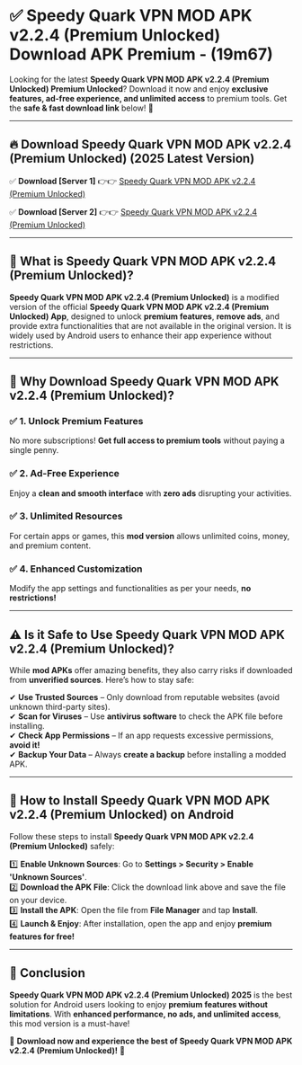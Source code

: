 
# ✅ Speedy Quark VPN MOD APK v2.2.4 (Premium Unlocked) Download APK Premium -  (19m67) 

Looking for the latest **Speedy Quark VPN MOD APK v2.2.4 (Premium Unlocked) Premium Unlocked**? Download it now and enjoy **exclusive features, ad-free experience, and unlimited access** to premium tools. Get the **safe & fast download link** below! 🚀

---

## 🔥 Download Speedy Quark VPN MOD APK v2.2.4 (Premium Unlocked) (2025 Latest Version)

✅ **Download [Server 1]** 👉👉 [Speedy Quark VPN MOD APK v2.2.4 (Premium Unlocked) ](https://apkcomod.com?title=Speedy_Quark_VPN_MOD_APK_v2.2.4_(Premium_Unlocked))  

✅ **Download [Server 2]** 👉👉 [Speedy Quark VPN MOD APK v2.2.4 (Premium Unlocked) ](https://apkcomod.com?title=Speedy_Quark_VPN_MOD_APK_v2.2.4_(Premium_Unlocked))  


---

## 📌 What is Speedy Quark VPN MOD APK v2.2.4 (Premium Unlocked)?

**Speedy Quark VPN MOD APK v2.2.4 (Premium Unlocked)** is a modified version of the official **Speedy Quark VPN MOD APK v2.2.4 (Premium Unlocked) App**, designed to unlock **premium features**, **remove ads**, and provide extra functionalities that are not available in the original version. It is widely used by Android users to enhance their app experience without restrictions.

---

## 🌟 Why Download Speedy Quark VPN MOD APK v2.2.4 (Premium Unlocked)?

### ✅ 1. Unlock Premium Features
No more subscriptions! **Get full access to premium tools** without paying a single penny.

### ✅ 2. Ad-Free Experience
Enjoy a **clean and smooth interface** with **zero ads** disrupting your activities.

### ✅ 3. Unlimited Resources
For certain apps or games, this **mod version** allows unlimited coins, money, and premium content.

### ✅ 4. Enhanced Customization
Modify the app settings and functionalities as per your needs, **no restrictions!**

---

## ⚠️ Is it Safe to Use Speedy Quark VPN MOD APK v2.2.4 (Premium Unlocked)?

While **mod APKs** offer amazing benefits, they also carry risks if downloaded from **unverified sources**. Here’s how to stay safe:

✔ **Use Trusted Sources** – Only download from reputable websites (avoid unknown third-party sites).  
✔ **Scan for Viruses** – Use **antivirus software** to check the APK file before installing.  
✔ **Check App Permissions** – If an app requests excessive permissions, **avoid it!**  
✔ **Backup Your Data** – Always **create a backup** before installing a modded APK.

---

## 📲 How to Install Speedy Quark VPN MOD APK v2.2.4 (Premium Unlocked) on Android

Follow these steps to install **Speedy Quark VPN MOD APK v2.2.4 (Premium Unlocked)** safely:

1️⃣ **Enable Unknown Sources**: Go to **Settings > Security > Enable 'Unknown Sources'**.  
2️⃣ **Download the APK File**: Click the download link above and save the file on your device.  
3️⃣ **Install the APK**: Open the file from **File Manager** and tap **Install**.  
4️⃣ **Launch & Enjoy**: After installation, open the app and enjoy **premium features for free!**

---

## 🚀 Conclusion

**Speedy Quark VPN MOD APK v2.2.4 (Premium Unlocked) 2025** is the best solution for Android users looking to enjoy **premium features without limitations**. With **enhanced performance, no ads, and unlimited access**, this mod version is a must-have!

🔻 **Download now and experience the best of Speedy Quark VPN MOD APK v2.2.4 (Premium Unlocked)!** 🔻

